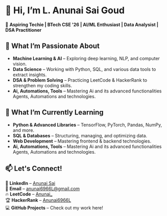 👋 Hi, I’m **L. Anunai Sai Goud**  
=================================

🚀 **Aspiring Techie | BTech CSE '26 | AI/ML Enthusiast | Data Analysist | DSA Practitioner**  

👀 **What I’m Passionate About**  
--------------------------------  
- **Machine Learning & AI** – Exploring deep learning, NLP, and computer vision.  
- **Data Science** – Working with Python, SQL, and various data tools to extract insights.  
- **DSA & Problem Solving** – Practicing LeetCode & HackerRank to strengthen my coding skills.
-  **Ai, Automations, Tools** – Mastering Ai and its advanced functionalities Agents, Automations and technologies.    

🌱 **What I’m Currently Learning**  
----------------------------------  
- **Python & Advanced Libraries** – TensorFlow, PyTorch, Pandas, NumPy, and more.  
- **SQL & Databases** – Structuring, managing, and optimizing data.  
- **Web Development** – Mastering frontend & backend technologies.
-  **Ai, Automations, Tools** – Mastering Ai and its advanced functionalities Agents, Automations and technologies.  

📫 **Let's Connect!**  
---------------------  
🔗 **LinkedIn** – [Anunai Sai](https://www.linkedin.com/in/anunai-sai/)  
📧 **Email** – anunai6966L@gmail.com    
🔥 **LeetCode** – [Anunai_](https://leetcode.com/u/Anunai_/)  
🏆 **HackerRank** – [Anunai6966L](https://www.hackerrank.com/profile/anunai6966l)  
💻 **GitHub Projects** – Check out my work here!


<!---
Anunai6966/Anunai6966 is a ✨ special ✨ repository because its `README.md` (this file) appears on your GitHub profile.
You can click the Preview link to take a look at your changes.
--->
